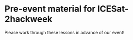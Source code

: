 # Pre-event material for ICESat-2hackweek

Please work through these lessons in advance of our event!
   
